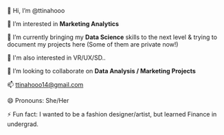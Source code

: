 👋 Hi, I’m @ttinahooo

👀 I’m interested in **Marketing Analytics**

🌱 I’m currently bringing my **Data Science** skills to the next level & trying to document my projects here (Some of them are private now!)

🌸 I'm also interested in VR/UX/SD..

💞️ I’m looking to collaborate on **Data Analysis / Marketing Projects**

📫 ttinahooo14@gmail.com

😄 Pronouns: She/Her

⚡ Fun fact: I wanted to be a fashion designer/artist, but learned Finance in undergrad.

<!---
ttinahooo/ttinahooo is a ✨ special ✨ repository because its `README.md` (this file) appears on your GitHub profile.
You can click the Preview link to take a look at your changes.
--->
